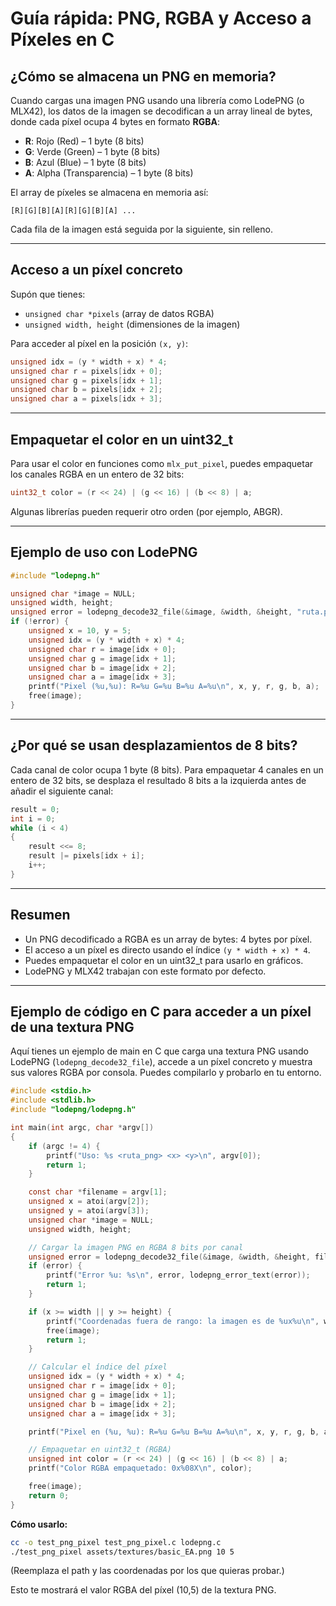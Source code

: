 # Guía rápida: PNG, RGBA y Acceso a Píxeles en C

## ¿Cómo se almacena un PNG en memoria?

Cuando cargas una imagen PNG usando una librería como LodePNG (o MLX42), los datos de la imagen se decodifican a un array lineal de bytes, donde cada píxel ocupa 4 bytes en formato **RGBA**:

- **R**: Rojo (Red) – 1 byte (8 bits)
- **G**: Verde (Green) – 1 byte (8 bits)
- **B**: Azul (Blue) – 1 byte (8 bits)
- **A**: Alpha (Transparencia) – 1 byte (8 bits)

El array de píxeles se almacena en memoria así:

```
[R][G][B][A][R][G][B][A] ...
```

Cada fila de la imagen está seguida por la siguiente, sin relleno.

---

## Acceso a un píxel concreto

Supón que tienes:
- `unsigned char *pixels` (array de datos RGBA)
- `unsigned width, height` (dimensiones de la imagen)

Para acceder al píxel en la posición `(x, y)`:

```c
unsigned idx = (y * width + x) * 4;
unsigned char r = pixels[idx + 0];
unsigned char g = pixels[idx + 1];
unsigned char b = pixels[idx + 2];
unsigned char a = pixels[idx + 3];
```

---

## Empaquetar el color en un uint32_t

Para usar el color en funciones como `mlx_put_pixel`, puedes empaquetar los canales RGBA en un entero de 32 bits:

```c
uint32_t color = (r << 24) | (g << 16) | (b << 8) | a;
```

Algunas librerías pueden requerir otro orden (por ejemplo, ABGR).

---

## Ejemplo de uso con LodePNG

```c
#include "lodepng.h"

unsigned char *image = NULL;
unsigned width, height;
unsigned error = lodepng_decode32_file(&image, &width, &height, "ruta.png");
if (!error) {
    unsigned x = 10, y = 5;
    unsigned idx = (y * width + x) * 4;
    unsigned char r = image[idx + 0];
    unsigned char g = image[idx + 1];
    unsigned char b = image[idx + 2];
    unsigned char a = image[idx + 3];
    printf("Pixel (%u,%u): R=%u G=%u B=%u A=%u\n", x, y, r, g, b, a);
    free(image);
}
```

---

## ¿Por qué se usan desplazamientos de 8 bits?

Cada canal de color ocupa 1 byte (8 bits). Para empaquetar 4 canales en un entero de 32 bits, se desplaza el resultado 8 bits a la izquierda antes de añadir el siguiente canal:

```c
result = 0;
int i = 0;
while (i < 4)
{
    result <<= 8;
    result |= pixels[idx + i];
    i++;
}
```

---

## Resumen
- Un PNG decodificado a RGBA es un array de bytes: 4 bytes por píxel.
- El acceso a un píxel es directo usando el índice `(y * width + x) * 4`.
- Puedes empaquetar el color en un uint32_t para usarlo en gráficos.
- LodePNG y MLX42 trabajan con este formato por defecto.

---

## Ejemplo de código en C para acceder a un píxel de una textura PNG
Aquí tienes un ejemplo de main en C que carga una textura PNG usando LodePNG (`lodepng_decode32_file`), accede a un píxel concreto y muestra sus valores RGBA por consola. Puedes compilarlo y probarlo en tu entorno.

```c
#include <stdio.h>
#include <stdlib.h>
#include "lodepng/lodepng.h"

int main(int argc, char *argv[])
{
    if (argc != 4) {
        printf("Uso: %s <ruta_png> <x> <y>\n", argv[0]);
        return 1;
    }

    const char *filename = argv[1];
    unsigned x = atoi(argv[2]);
    unsigned y = atoi(argv[3]);
    unsigned char *image = NULL;
    unsigned width, height;

    // Cargar la imagen PNG en RGBA 8 bits por canal
    unsigned error = lodepng_decode32_file(&image, &width, &height, filename);
    if (error) {
        printf("Error %u: %s\n", error, lodepng_error_text(error));
        return 1;
    }

    if (x >= width || y >= height) {
        printf("Coordenadas fuera de rango: la imagen es de %ux%u\n", width, height);
        free(image);
        return 1;
    }

    // Calcular el índice del píxel
    unsigned idx = (y * width + x) * 4;
    unsigned char r = image[idx + 0];
    unsigned char g = image[idx + 1];
    unsigned char b = image[idx + 2];
    unsigned char a = image[idx + 3];

    printf("Pixel en (%u, %u): R=%u G=%u B=%u A=%u\n", x, y, r, g, b, a);

    // Empaquetar en uint32_t (RGBA)
    unsigned int color = (r << 24) | (g << 16) | (b << 8) | a;
    printf("Color RGBA empaquetado: 0x%08X\n", color);

    free(image);
    return 0;
}
```

**Cómo usarlo:**
```sh
cc -o test_png_pixel test_png_pixel.c lodepng.c
./test_png_pixel assets/textures/basic_EA.png 10 5
```
(Reemplaza el path y las coordenadas por los que quieras probar.)

Esto te mostrará el valor RGBA del píxel (10,5) de la textura PNG.